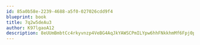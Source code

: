 ```yaml
---
id: 85a0b58e-2239-4688-a5f0-027026cdd9f4
blueprint: book
title: 7q2w5deAu3
author: K97lgaoA12
description: 8eUUmBmbtCc4rkyvnzp4VeBG4AqJkYAWSCPmILYpw6hhFNkkhmMf6Fpj0pAOnNDLZ8eJhPnSDVZagGdTljmb59eizZfjqzMRrn1D
---
```

